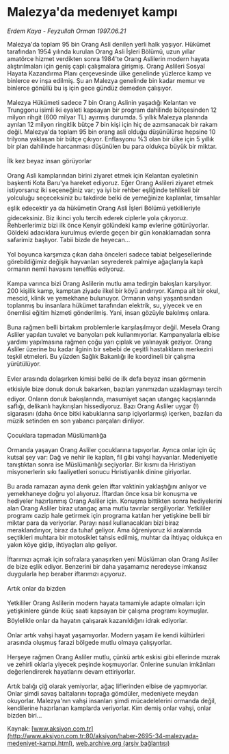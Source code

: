 # Malezya'da medenıyet kampı

*Erdem Kaya - Feyzullah Orman 1997.06.21*

<font class="agenda2NewsSpot">
 Malezya'da toplam 95 bin Orang Asli denilen yerli halk yaşıyor. Hükümet tarafından 1954 yılında kurulan Orang Asli İşleri Bölümü,
</font>
<font class="newsDetail">
 uzun yıllar amatörce hizmet verdikten sonra 1984'te Orang Aslilerin modern hayata alıştırılmaları için geniş çaplı çalışmalara girişmiş. Orang Aslileri Sosyal Hayata Kazandırma Planı çerçevesinde ülke genelinde yüzlerce kamp ve binlerce ev inşa edilmiş. Şu an Malezya genelinde bin kadar memur ve binlerce gönüllü bu iş için gece gündüz demeden çalışıyor.
 <br/>
 <br/>
 Malezya Hükümeti sadece 7 bin Orang Aslinin yaşadığı Kelantan ve Trunggonu isimli iki eyaleti kapsayan bir program dahilinde bütçesinden 12 milyon rihgit (600 milyar TL) ayırmış durumda. 5 yıllık Malezya planında ayrılan 12 milyon ringitlik bütçe 7 bin kişi için hiç de azımsanacak bir rakam değil. Malezya'da toplam 95 bin orang asli olduğu düşünülürse hepsine 10 trilyona yaklaşan bir bütçe çıkıyor. Enflasyonu %3 olan bir ülke için 5 yıllık bir plan dahilinde harcanması düşünülen bu para oldukça büyük bir miktar.
 <br/>
 <br/>
 İlk kez beyaz insan görüyorlar
 <br/>
 <br/>
 Orang Asli kamplarından birini ziyaret etmek için Kelantan eyaletinin başkenti Kota Baru'ya hareket ediyoruz. Eğer Orang Aslileri ziyaret etmek istiyorsanız iki seçeneğiniz var; ya iyi bir rehber eşliğinde tehlikeli bir yolculuğu seçeceksiniz bu takdirde belki de yemeğinize kaplanlar, timsahlar eşlik edecektir ya da hükümetin Orang Asli İşleri Bölümü yetkilileriyle gideceksiniz. Biz ikinci yolu tercih ederek ciplerle yola çıkıyoruz. Rehberlerimiz bizi ilk önce Kenyir gölündeki kamp evlerine götürüyorlar. Göldeki adacıklara kurulmuş evlerde geçen bir gün konaklamadan sonra safarimiz başlıyor. Tabii bizde de heyecan...
 <br/>
 <br/>
 Yol boyunca karşımıza çıkan daha önceleri sadece tabiat belgesellerinde görebildiğimiz değişik hayvanları seyrederek  palmiye ağaçlarıyla kaplı ormanın nemli havasını teneffüs ediyoruz.
 <br/>
 <br/>
 Kampa varınca bizi Orang Aslilerin mutlu ama tedirgin bakışları karşılıyor. 200 kişilik kamp, kamptan ziyade ilkel bir köyü andırıyor. Kampa ait bir okul, mescid, klinik ve yemekhane bulunuyor. Ormanın vahşi yaşantısından toplanmış bu insanlara hükümet tarafından elektrik, su, yiyecek ve en önemlisi eğitim hizmeti gönderilmiş. Yani, insan gözüyle bakılmış onlara.
 <br/>
 <br/>
 Buna rağmen belli birtakım problemlerle karşılaşılmıyor değil. Mesela Orang Asliler yapılan tuvalet ve banyoları pek kullanmıyorlar. Kampanyalarla elbise yardımı yapılmasına rağmen çoğu yarı çıplak ve yalınayak geziyor. Orang Asliler üzerine bu kadar ilginin bir sebebi de çeşitli hastalıkların merkezini teşkil etmeleri. Bu yüzden Sağlık Bakanlığı ile koordineli bir çalışma yürütülüyor.
 <br/>
 <br/>
 Evler arasında dolaşırken kimisi belki de ilk defa beyaz insan görmenin etkisiyle bize donuk donuk bakarken, bazıları yanımızdan uzaklaşmayı tercih ediyor. Onların donuk bakışlarında, masumiyet saçan utangaç kaçışlarında saflığı, delikanlı haykırışları hissediyoruz. Bazı Orang Asliler uygar (!) sigarasını (daha önce bitki kabuklarına sarıp içiyorlarmış) içerken, bazıları da müzik setinden en son yabancı parçaları dinliyor.
 <br/>
 <br/>
 Çocuklara tapmadan Müslümanlığa
 <br/>
 <br/>
 Ormanda yaşayan Orang Asliler çocuklarına tapıyorlar. Ayrıca onlar için üç kutsal şey var: Dağ ve nehir ile kaplan, fil gibi vahşi hayvanlar. Medeniyetle tanıştıktan sonra ise Müslümanlığı seçiyorlar. Bir kısmı da Hıristiyan misyonerlerin sıkı faaliyetleri sonucu Hıristiyanlık dinine giriyorlar.
 <br/>
 <br/>
 Bu arada ramazan ayına denk gelen iftar vaktinin yaklaştığını anlıyor ve yemekhaneye doğru yol alıyoruz. İftardan önce kısa bir konuşma ve hediyeler hazırlanmış Orang Asliler için. Konuşma bittikten sonra hediyelerini alan Orang Asliler biraz utangaç ama mutlu tavırlar sergiliyorlar. Yetkililer programı cazip hale getirmek için programa katılan her yetişkine belli bir miktar para da veriyorlar. Parayı nasıl kullanacakları bizi biraz meraklandırıyor, biraz da tuhaf geliyor. Ama öğreniyoruz ki aralarında seçtikleri muhtara bir motosiklet tahsis edilmiş, muhtar da ihtiyaç oldukça en yakın köye gidip, ihtiyaçları alıp geliyor.
 <br/>
 <br/>
 İftarımızı açmak için sofralara yanaşırken yeni Müslüman olan Orang Asliler de bize eşlik ediyor. Benzerini bir daha yaşamamız neredeyse imkansız duygularla hep beraber iftarımızı açıyoruz.
 <br/>
 <br/>
 Artık onlar da bizden
 <br/>
 <br/>
 Yetkililer Orang Aslilerin modern hayata tamamiyle adapte olmaları için yetişkinlere günde ikiüç saati kapsayan bir çalışma programı koymuşlar. Böylelikle onlar da hayatın çalışarak kazanıldığını idrak ediyorlar.
 <br/>
 <br/>
 Onlar artık vahşi hayat yaşamıyorlar. Modern yaşam ile kendi kültürleri arasında oluşmuş farazi bölgede mutlu olmaya çalışıyorlar.
 <br/>
 <br/>
 Herşeye rağmen Orang Asliler mutlu, çünkü artık eskisi gibi ellerinde mızrak ve zehirli oklarla yiyecek peşinde koşmuyorlar. Önlerine sunulan imkânları değerlendirerek hayatlarını devam ettiriyorlar.
 <br/>
 <br/>
 Artık balığı çiğ olarak yemiyorlar, ağaç liflerinden elbise de yapmıyorlar. Onlar şimdi savaş baltalarını toprağa gömdüler, medeniyete meydan okuyorlar. Malezya'nın vahşi insanları şimdi mücadelelerini ormanda değil, kendilerine hazırlanan kamplarda veriyorlar. Kim demiş onlar vahşi, onlar bizden biri...
 <br/>
</font>

Kaynak: [www.aksiyon.com.tr](http://www.aksiyon.com.tr:80/aksiyon/haber-2695-34-malezyada-medeniyet-kampi.html), [web.archive.org (arşiv bağlantısı)](http://web.archive.org/web/20110515025131/http://www.aksiyon.com.tr:80/aksiyon/haber-2695-34-malezyada-medeniyet-kampi.html)
